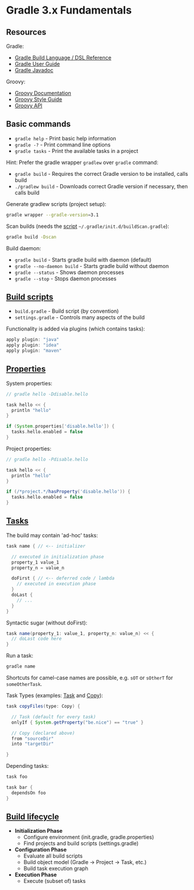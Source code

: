 # Gradle 3.x Fundamentals

## Resources

Gradle:

* [Gradle Build Language / DSL Reference](https://docs.gradle.org/current/dsl/)
* [Gradle User Guide](https://docs.gradle.org/current/userguide/userguide.html)
* [Gradle Javadoc](https://docs.gradle.org/current/javadoc/)

Groovy:

* [Groovy Documentation](http://groovy-lang.org/documentation.html)
* [Groovy Style Guide](http://groovy-lang.org/style-guide.html)
* [Groovy API](http://groovy-lang.org/api.html)

## Basic commands

* `gradle help` - Print basic help information
* `gradle -?` - Print command line options
* `gradle tasks` - Print the available tasks in a project

Hint: Prefer the gradle wrapper `gradlew` over `gradle` command:

* `gradle build` - Requires the correct Gradle version to be installed, calls build
* `./gradlew build` - Downloads correct Gradle version if necessary, then calls build

Generate gradlew scripts (project setup):

```bash
gradle wrapper --gradle-version=3.1
```

Scan builds (needs the [script](https://scans.gradle.com/get-started) `~/.gradle/init.d/buildScan.gradle`):

```bash
gradle build -Dscan
```

Build daemon:

* `gradle build` - Starts gradle build with daemon (default)
* `gradle --no-daemon build` - Starts gradle build without daemon
* `gradle --status` - Shows daemon processes
* `gradle --stop` - Stops daemon processes

## [Build scripts](https://docs.gradle.org/current/userguide/tutorial_using_tasks.html)

* `build.gradle` - Build script (by convention)
* `settings.gradle` - Controls many aspects of the build

Functionality is added via plugins (which contains  tasks):

```groovy
apply plugin: "java"
apply plugin: "idea"
apply plugin: "maven"
```

## [Properties](https://docs.gradle.org/current/userguide/build_environment.html)

System properties:

```groovy
// gradle hello -Ddisable.hello

task hello << {
  println "hello"
}

if (System.properties['disable.hello']) {
  tasks.hello.enabled = false
}
```

Project properties:

```groovy
// gradle hello -Pdisable.hello

task hello << {
  println "hello"
}

if (/*project.*/hasProperty('disable.hello')) {
  tasks.hello.enabled = false
}
```

## [Tasks](https://docs.gradle.org/current/userguide/more_about_tasks.html)

The build may contain 'ad-hoc' tasks:

```groovy
task name { // <-- initializer

  // executed in initialization phase
  property_1 value_1
  property_n = value_n

  doFirst { // <-- deferred code / lambda
    // executed in execution phase
  }
  doLast {
    // ...
  }
}
```

Syntactic sugar (without doFirst):

```groovy
task name(property_1: value_1, property_n: value_n) << {
  // doLast code here
}
```

Run a task:

```bash
gradle name
```

Shortcuts for camel-case names are possible, e.g. `sOT` or `sOtherT` for `someOtherTask`.

Task Types (examples: [Task](https://docs.gradle.org/current/javadoc/org/gradle/api/Task.html) and [Copy](https://docs.gradle.org/current/javadoc/org/gradle/api/tasks/Copy.html)):

```groovy
task copyFiles(type: Copy) {

  // Task (default for every task)
  onlyIf { System.getProperty("be.nice") == "true" }

  // Copy (declared above)
  from "sourceDir"
  into "targetDir"

}
```

Depending tasks:

```groovy
task foo

task bar {
  dependsOn foo
}
```

## [Build lifecycle](https://docs.gradle.org/current/userguide/build_lifecycle.html)

* **Initialization Phase**
  * Configure environment (init.gradle, gradle.properties)
  * Find projects and build scripts (settings.gradle)
* **Configuration Phase**
  * Evaluate all build scripts
  * Build object model (Gradle -> Project -> Task, etc.)
  * Build task execution graph
* **Execution Phase**
  * Execute (subset of) tasks
